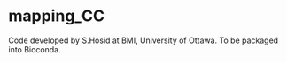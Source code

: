 # mapping_CC
Code developed by S.Hosid at BMI, University of Ottawa. To be packaged into Bioconda. 

